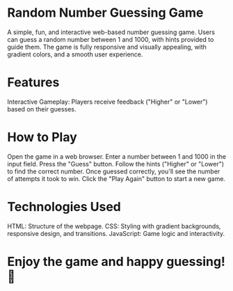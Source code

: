 # Random Number Guessing Game

A simple, fun, and interactive web-based number guessing game. Users can guess a random number between 1 and 1000, with hints provided to guide them. The game is fully responsive and visually appealing, with gradient colors, and a smooth user experience.

# Features

Interactive Gameplay: Players receive feedback ("Higher" or "Lower") based on their guesses.

# How to Play

Open the game in a web browser.
Enter a number between 1 and 1000 in the input field.
Press the "Guess" button.
Follow the hints ("Higher" or "Lower") to find the correct number.
Once guessed correctly, you'll see the number of attempts it took to win.
Click the "Play Again" button to start a new game.

# Technologies Used

HTML: Structure of the webpage.
CSS: Styling with gradient backgrounds, responsive design, and transitions.
JavaScript: Game logic and interactivity.

# Enjoy the game and happy guessing! 🎉
